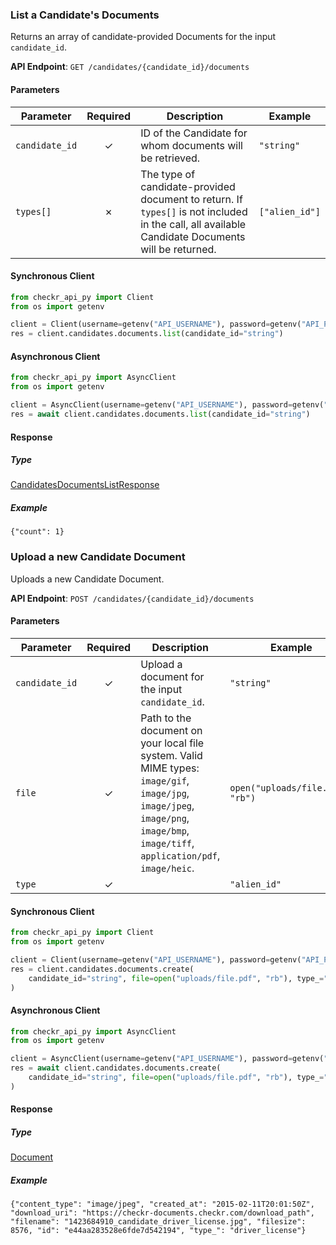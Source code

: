 
### List a Candidate's Documents <a name="list"></a>

Returns an array of candidate-provided Documents for the input `candidate_id`.


**API Endpoint**: `GET /candidates/{candidate_id}/documents`

#### Parameters

| Parameter | Required | Description | Example |
|-----------|:--------:|-------------|--------|
| `candidate_id` | ✓ | ID of the Candidate for whom documents will be retrieved. | `"string"` |
| `types[]` | ✗ | The type of candidate-provided document to return. If `types[]` is not included in the call, all available Candidate Documents will be returned. | `["alien_id"]` |

#### Synchronous Client

```python
from checkr_api_py import Client
from os import getenv

client = Client(username=getenv("API_USERNAME"), password=getenv("API_PASSWORD"))
res = client.candidates.documents.list(candidate_id="string")

```

#### Asynchronous Client

```python
from checkr_api_py import AsyncClient
from os import getenv

client = AsyncClient(username=getenv("API_USERNAME"), password=getenv("API_PASSWORD"))
res = await client.candidates.documents.list(candidate_id="string")

```

#### Response

##### Type
[CandidatesDocumentsListResponse](/checkr_api_py/types/models/candidates_documents_list_response.py)

##### Example
`{"count": 1}`

### Upload a new Candidate Document <a name="create"></a>

Uploads a new Candidate Document.

**API Endpoint**: `POST /candidates/{candidate_id}/documents`

#### Parameters

| Parameter | Required | Description | Example |
|-----------|:--------:|-------------|--------|
| `candidate_id` | ✓ | Upload a document for the input `candidate_id`. | `"string"` |
| `file` | ✓ | Path to the document on your local file system.  Valid MIME types: `image/gif`, `image/jpg`, `image/jpeg`, `image/png`, `image/bmp`, `image/tiff`, `application/pdf`, `image/heic`.  | `open("uploads/file.pdf", "rb")` |
| `type` | ✓ |  | `"alien_id"` |

#### Synchronous Client

```python
from checkr_api_py import Client
from os import getenv

client = Client(username=getenv("API_USERNAME"), password=getenv("API_PASSWORD"))
res = client.candidates.documents.create(
    candidate_id="string", file=open("uploads/file.pdf", "rb"), type_="alien_id"
)

```

#### Asynchronous Client

```python
from checkr_api_py import AsyncClient
from os import getenv

client = AsyncClient(username=getenv("API_USERNAME"), password=getenv("API_PASSWORD"))
res = await client.candidates.documents.create(
    candidate_id="string", file=open("uploads/file.pdf", "rb"), type_="alien_id"
)

```

#### Response

##### Type
[Document](/checkr_api_py/types/models/document.py)

##### Example
`{"content_type": "image/jpeg", "created_at": "2015-02-11T20:01:50Z", "download_uri": "https://checkr-documents.checkr.com/download_path", "filename": "1423684910_candidate_driver_license.jpg", "filesize": 8576, "id": "e44aa283528e6fde7d542194", "type_": "driver_license"}`
